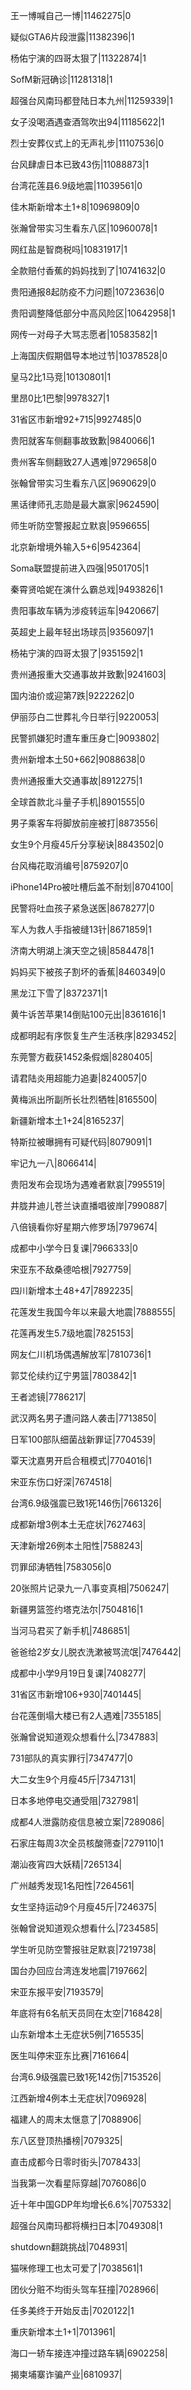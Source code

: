 王一博喊自己一博|11462275|0

疑似GTA6片段泄露|11382396|1

杨佑宁演的四哥太狠了|11322874|1

SofM新冠确诊|11281318|1

超强台风南玛都登陆日本九州|11259339|1

女子没喝酒遇查酒驾吹出94|11185622|1

烈士安葬仪式上的无声礼步|11107536|0

台风肆虐日本已致43伤|11088873|1

台湾花莲县6.9级地震|11039561|0

佳木斯新增本土1+8|10969809|0

张瀚曾带实习生看东八区|10960078|1

网红盐是智商税吗|10831917|1

全款赔付香蕉的妈妈找到了|10741632|0

贵阳通报8起防疫不力问题|10723636|0

贵阳调整降低部分中高风险区|10642958|1

网传一对母子大骂志愿者|10583582|1

上海国庆假期倡导本地过节|10378528|0

皇马2比1马竞|10130801|1

里昂0比1巴黎|9978327|1

31省区市新增92+715|9927485|0

贵阳就客车侧翻事故致歉|9840066|1

贵州客车侧翻致27人遇难|9729658|0

张翰曾带实习生看东八区|9690629|0

黑话律师孔志勋是最大赢家|9624590|

师生听防空警报起立默哀|9596655|

北京新增境外输入5+6|9542364|

Soma联盟提前进入四强|9501705|1

秦霄贤哈妮在演什么霸总戏|9493826|1

贵阳事故车辆为涉疫转运车|9420667|

英超史上最年轻出场球员|9356097|1

杨祐宁演的四哥太狠了|9351592|1

贵州通报重大交通事故并致歉|9241603|

国内油价或迎第7跌|9222262|0

伊丽莎白二世葬礼今日举行|9220053|

民警抓嫌犯时遭车重压身亡|9093802|

贵州新增本土50+662|9088638|0

贵州通报重大交通事故|8912275|1

全球首款北斗量子手机|8901555|0

男子乘客车将脚放前座被打|8873556|

女生9个月瘦45斤分享秘诀|8843502|0

台风梅花取消编号|8759207|0

iPhone14Pro被吐槽后盖不耐划|8704100|

民警将吐血孩子紧急送医|8678277|0

军人为救人手指被缝13针|8671859|1

济南大明湖上演天空之镜|8584478|1

妈妈买下被孩子割坏的香蕉|8460349|0

黑龙江下雪了|8372371|1

黄牛诉苦苹果14倒贴100元出|8361616|1

成都明起有序恢复生产生活秩序|8293452|

东莞警方截获1452条假烟|8280405|

请君陆炎用超能力追妻|8240057|0

黄梅派出所副所长壮烈牺牲|8165500|

新疆新增本土1+24|8165237|

特斯拉被曝拥有可疑代码|8079091|1

牢记九一八|8066414|

贵阳发布会现场为遇难者默哀|7995519|

井胧井迪儿苍兰诀直播唱彼岸|7990887|

八倍镜看你好星期六修罗场|7979674|

成都中小学今日复课|7966333|0

宋亚东不敌桑德哈根|7927759|

四川新增本土48+47|7892235|

花莲发生我国今年以来最大地震|7888555|

花莲再发生5.7级地震|7825153|

网友仁川机场偶遇解放军|7810736|1

郭艾伦续约辽宁男篮|7803842|1

王者滤镜|7786217|

武汉两名男子遭问路人袭击|7713850|

日军100部队细菌战新罪证|7704539|

覃天沈嘉男开启合租模式|7704016|1

宋亚东伤口好深|7674518|

台湾6.9级强震已致1死146伤|7661326|

成都新增3例本土无症状|7627463|

天津新增26例本土阳性|7588243|

罚罪邱涛牺牲|7583056|0

20张照片记录九一八事变真相|7506247|

新疆男篮签约塔克法尔|7504816|1

当河马君买了新手机|7486851|

爸爸给2岁女儿脱衣洗漱被骂流氓|7476442|

成都中小学9月19日复课|7408277|

31省区市新增106+930|7401445|

台花莲倒塌大楼已有2人遇难|7355185|

张瀚曾说知道观众想看什么|7347883|

731部队的真实罪行|7347477|0

大二女生9个月瘦45斤|7347131|

日本多地停电交通受阻|7327981|

成都4人泄露防疫信息被立案|7289086|

石家庄每周3次全员核酸筛查|7279110|1

潮汕夜宵四大妖精|7265134|

广州越秀发现1名阳性|7264561|

女生坚持运动9个月瘦45斤|7246375|

张翰曾说知道观众想看什么|7234585|

学生听见防空警报驻足默哀|7219738|

国台办回应台湾连发地震|7197662|

宋亚东报平安|7193579|

年底将有6名航天员同在太空|7168428|

山东新增本土无症状5例|7165535|

医生叫停宋亚东比赛|7161664|

台湾6.9级强震已致1死142伤|7153526|

江西新增4例本土无症状|7096928|

福建人的周末太惬意了|7088906|

东八区登顶热播榜|7079325|

直击成都今日零时街头|7078433|

当我第一次看星际穿越|7076086|0

近十年中国GDP年均增长6.6%|7075332|

超强台风南玛都将横扫日本|7049308|1

shutdown翻跳挑战|7048931|

猫咪修理工也太可爱了|7038561|1

团伙分赃不均街头驾车狂撞|7028966|

任多美终于开始反击|7020122|1

重庆新增本土1+1|7013961|

海口一轿车接连冲撞过路车辆|6902258|

揭柬埔寨诈骗产业|6810937|

